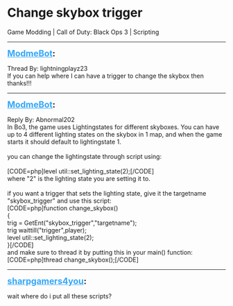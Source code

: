 # Change skybox trigger
Game Modding | Call of Duty: Black Ops 3 | Scripting

---
<strong style="font-size: 1.4em;"><span style="text-decoration: underline;text-decoration-color: #34a7f9;"><span style="color:#34a7f9;">ModmeBot</span></span>:</strong>

<p>Thread By: lightningplayz23<br />If you can help where I can have a trigger to change the skybox then thanks!!!</p>

---
<strong style="font-size: 1.4em;"><span style="text-decoration: underline;text-decoration-color: #34a7f9;"><span style="color:#34a7f9;">ModmeBot</span></span>:</strong>

<p>Reply By: Abnormal202<br />In Bo3, the game uses Lightingstates for different skyboxes. You can have up to 4 different lighting states on the skybox in 1 map, and when the game starts it should default to lightingstate 1.<br /> <br />you can change the lightingstate through script using:<br /> <br />[CODE=php]level util::set_lighting_state(2);[/CODE]<br />where &quot;2&quot; is the lighting state you are setting it to.<br /> <br />if you want a trigger that sets the lighting state, give it the targetname &quot;skybox_trigger&quot; and use this script:<br />[CODE=php]function change_skybox()<br />{<br />	trig = GetEnt(&quot;skybox_trigger&quot;,&quot;targetname&quot;);<br />	trig waittill(&quot;trigger&quot;,player);<br />	level util::set_lighting_state(2);<br />}[/CODE]<br />and make sure to thread it by putting this in your main() function:<br />[CODE=php]thread change_skybox();[/CODE]</p>

---
<strong style="font-size: 1.4em;"><span style="text-decoration: underline;text-decoration-color: #34a7f9;"><span style="color:#34a7f9;">sharpgamers4you</span></span>:</strong>

<p>wait where do i put all these scripts?</p>
